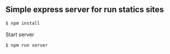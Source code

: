 ## Simple express server for run statics sites

```bash
$ npm install
```

Start server

```bash
$ npm run server
```